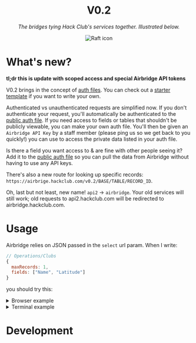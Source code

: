 <h1 align="center">V0.2</h1>
<p align="center"><i>The bridges tying Hack Club's services together. Illustrated below.</i></p>
<p align="center"><img alt="Raft icon" src="https://i.imgur.com/VLgOTmO.png"></a>

# What's new?

**tl;dr this is update with scoped access and special Airbridge API tokens**

V0.2 brings in the concept of [auth files](./auth). You can check out a [starter template](./auth/template.yml) if you want to write your own.

Authenticated vs unauthenticated requests are simplified now. If you don't authenticate your request, you'll automatically be authenticated to the [public auth file](./auth/public.yml). If you need access to fields or tables that shouldn't be publicly viewable, you can make your own auth file. You'll then be given an `Airbridge API Key` by a staff member (please ping us so we get back to you quickly!) you can use to access the private data listed in your auth file.

Is there a field you want access to & are fine with other people seeing it? Add it to the [public auth file](./auth/public.yml) so you can pull the data from Airbridge without having to use any API keys.

There's also a new route for looking up specific records: `https://airbrige.hackclub.com/v0.2/BASE/TABLE/RECORD_ID`.

Oh, last but not least, new name! `api2` -> `airbridge`. Your old services will still work; old requests to api2.hackclub.com will be redirected to airbridge.hackclub.com.

# Usage

Airbridge relies on JSON passed in the `select` url param. When I write:

```js
// Operations/Clubs
{
  maxRecords: 1,
  fields: ["Name", "Latitude"]
}
```

you should try this:

<details>
<summary>Browser example</summary>

```js
fetch('https://api2.hackclub.com/v0.2/Operations/Clubs?select={"maxRecords":1,"fields":["Name","Latitude"]}').then(res => console.log(res))
```
</details>
<details>
<summary>Terminal example</summary>

```sh
curl 'https://api2.hackclub.com/v0.2/Operations/Clubs?select={"maxRecords":1,"fields":["Name","Latitude"]}'
```
</details>

# Development